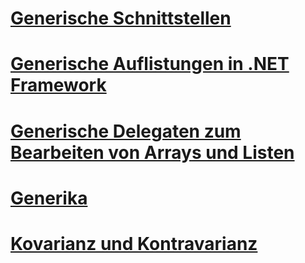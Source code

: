 # [Generische Schnittstellen](interfaces.md)
# [Generische Auflistungen in .NET Framework](collections.md)
# [Generische Delegaten zum Bearbeiten von Arrays und Listen](delegates-for-manipulating-arrays-and-lists.md)
# [Generika](index.md)
# [Kovarianz und Kontravarianz](covariance-and-contravariance.md)
